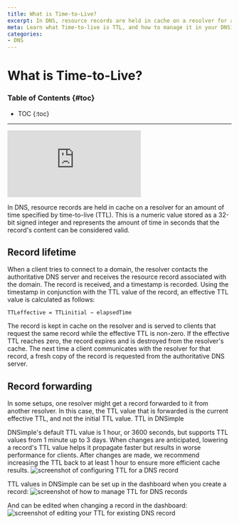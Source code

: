 ```yaml
---
title: What is Time-to-Live?
excerpt: In DNS, resource records are held in cache on a resolver for an amount of time specified by time-to-live (TTL).
meta: Learn what Time-to-live is TTL, and how to manage it in your DNSimple domain DNS settings to control caching of your DNS records lookup.
categories:
- DNS
---
```



# What is Time-to-Live?

### Table of Contents {#toc}

* TOC
{:toc}

---

<div class="aspect-ratio aspect-ratio--16x9 z-0 mb4">
  <iframe loading="lazy" src="https://www.youtube.com/embed/lZXu5ymxeks" class="aspect-ratio--object" frameborder="0" allow="accelerometer; autoplay; clipboard-write; encrypted-media; gyroscope; picture-in-picture" allowfullscreen></iframe>
</div>

In DNS, resource records are held in cache on a resolver for an amount of time specified by time-to-live (TTL). This is a numeric value stored as a 32-bit signed integer and represents the amount of time in seconds that the record's content can be considered valid.

## Record lifetime
When a client tries to connect to a domain, the resolver contacts the authoritative DNS server and receives the resource record associated with the domain. The record is received, and a timestamp is recorded. Using the timestamp in conjunction with the TTL value of the record, an effective TTL value is calculated as follows:

```
TTLeffective = TTLinitial − elapsedTime
```

The record is kept in cache on the resolver and is served to clients that request the same record while the effective TTL is non-zero. If the effective TTL reaches zero, the record expires and is destroyed from the resolver's cache. The next time a client communicates with the resolver for that record, a fresh copy of the record is requested from the authoritative DNS server.

## Record forwarding

In some setups, one resolver might get a record forwarded to it from another resolver. In this case, the TTL value that is forwarded is the current effective TTL, and not the initial TTL value.
TTL in DNSimple

DNSimple's default TTL value is 1 hour, or 3600 seconds, but supports TTL values from 1 minute up to 3 days. When changes are anticipated, lowering a record's TTL value helps it propagate faster but results in worse performance for clients. After changes are made, we recommend increasing the TTL back to at least 1 hour to ensure more efficient cache results.
![screenshot of configuring TTL for a DNS record](/files/ttl-configure.png)

TTL values in DNSimple can be set up in the dashboard when you create a record:
![screenshot of how to manage TTL for DNS records](/files/ttl-manage.png)

And can be edited when changing a record in the dashboard:
![screenshot of editing your TTL for existing DNS record](/files/ttl-regions.png)
